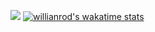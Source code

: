 ![](https://github-readme-stats.vercel.app/api?username=vince-ai&show_icons=true&count_private=true)
[![willianrod's wakatime stats](https://github-readme-stats.vercel.app/api/wakatime?username=vinceai)](https://github.com/anuraghazra/github-readme-stats)
